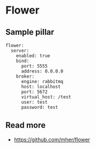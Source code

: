 
# Flower

## Sample pillar

    flower:
      server:
        enabled: true
        bind:
          port: 5555
          address: 0.0.0.0
        broker:
          engine: rabbitmq
          host: localhost
          port: 5672
          virtual_host: /test
          user: test
          password: test


## Read more

* https://github.com/mher/flower